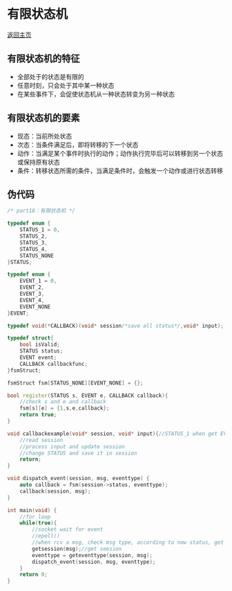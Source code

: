 # 有限状态机

[返回主页](../../REAMME.md)

## 有限状态机的特征
- 全部处于的状态是有限的
- 任意时刻，只会处于其中某一种状态
- 在某些事件下，会促使状态机从一种状态转变为另一种状态

## 有限状态机的要素
- 现态：当前所处状态
- 次态：当条件满足后，即将转移的下一个状态
- 动作：当满足某个事件时执行的动作；动作执行完毕后可以转移到另一个状态或保持原有状态
- 条件：转移状态所需的条件，当满足条件时，会触发一个动作或进行状态转移

## 伪代码
```cpp
/* part18：有限状态机 */

typedef enum {
	STATUS_1 = 0,
	STATUS_2,
	STATUS_3,
	STATUS_4,
	STATUS_NONE
}STATUS;

typedef enum {
	EVENT_1 = 0,
	EVENT_2,
	EVENT_3,
	EVENT_4,
	EVENT_NONE
}EVENT;

typedef void(*CALLBACK)(void* session/*save all status*/,void* input);

typedef struct{
	bool isValid;
	STATUS status;
	EVENT event;
	CALLBACK callbackfunc;
}fsmStruct;

fsmStruct fsm[STATUS_NONE][EVENT_NONE] = {};

bool register(STATUS s, EVENT e, CALLBACK callback){
	//check s and e and callback
	fsm[s][e] = {1,s,e,callback};
	return true;
}

void callbackexample(void* session, void* input){//STATUS_1 when get EVENT 1
	//read session
	//process input and update session
	//change STATUS and save it in session
	return;
}

void dispatch_event(session, msg, eventtype) {
	auto callback = fsm(session->status, eventtype);
	callback(session, msg);
}

int main(void) {
	//for loop
	while(true){
		//socket wait for event
		//epoll()
		//when rcv a msg, check msg type, according to now status, get event type
		getsession(msg);//get seesion
		eventtype = geteventtype(session, msg);
		dispatch_event(session, msg, eventtype);
	}
	return 0;
}
```
